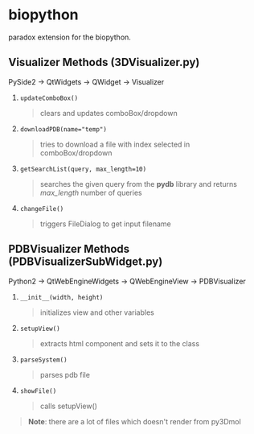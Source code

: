 # biopython
paradox extension for the biopython.


## Visualizer Methods (3DVisualizer.py)
PySide2 -> QtWidgets -> QWidget -> Visualizer
1. ```updateComboBox()```
    > clears and updates comboBox/dropdown

2. ```downloadPDB(name="temp")```
   > tries to download a file with index selected in comboBox/dropdown  

3. ```getSearchList(query, max_length=10)```
   > searches the given query from the **pydb** library and returns *max_length* number of queries

4. ```changeFile()```
   > triggers FileDialog to get input filename


## PDBVisualizer Methods (PDBVisualizerSubWidget.py)
Python2 -> QtWebEngineWidgets -> QWebEngineView -> PDBVisualizer

1. ```__init__(width, height)```
   > initializes view and other variables

2. ```setupView()```
   > extracts html component and sets it to the class

3. ```parseSystem()```
   > parses pdb file

4. ```showFile()```
   > calls setupView()


> **Note**: there are a lot of files which doesn't render from py3Dmol